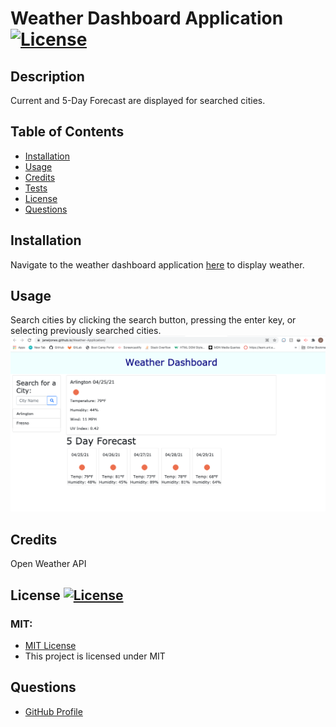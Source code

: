 # Weather Dashboard Application [![License](https://img.shields.io/badge/License-MIT-pink.svg)](https://opensource.org/licenses/MIT) 
                       
## Description
Current and 5-Day Forecast are displayed for searched cities.  

## Table of Contents
- [Installation](#installation)
- [Usage](#usage)
- [Credits](#credits)
- [Tests](#Tests)
- [License](#license)
- [Questions](#questions)

## Installation
Navigate to the weather dashboard application <a href="https://janeijones.github.io/Weather-Application/">here</a> to display weather.
    
## Usage
Search cities by clicking the search button, pressing the enter key, or selecting previously searched cities.
![Weather Dashboard Screenhot](/Assets/weather-application-screenshot.png)

## Credits 
Open Weather API

## License [![License](https://img.shields.io/badge/License-MIT-pink.svg)](https://opensource.org/licenses/MIT)
<h3> MIT: </h3>
<ul> <li> <a href = "https://opensource.org/licenses/MIT"> MIT License </a></li> <li> This project is licensed under MIT</li> </ul>

## Questions
<ul> <li><a href = "https://github.com/janeijones">GitHub Profile </li>
